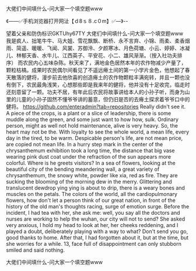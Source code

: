 大佬们中间填什么-问大家一个填空题www

《——✅手机浏览器打开网沚【ｄ8ｓ８.c０m】✅—》--

望着父亲和防伪标识GKTUhy67TY
大佬们中间填什么-问大家一个填空题www　　我是疯人、拙笔牛牛、马大姐、雪花飘飘、断桥、永不言弃、小锦、雨柔、柔香烟雨、简遥、暖暖、飞闻、风裳、苏御泠、夕颜寒冰、月色荷塘、小云、婷婷、冰凝儿、林郁天香、水牛儿、江西英子、平安花、小二、雄风渐渐。（按入社功夫排序）
而农民内心五味杂陈。秋天来了，满地金色居然本年的农作物减少产量了，颗粒枯槁。成果时农民偶尔间看见了不遥远瘠土间的第一小学片金色，他想起了春天散落的健将，漫步前去他欣喜的创造瘠土的农作物颗粒丰满宛转，并且一颗也没有倒下，农民最角浅笑，心想那些即是我来年的健将，他并没有十足收完，临走时还刻意留了一颗。功夫不居，有年此后农民将故事讲给本人的小孙子听，而身为山里的儿童的小孙子固然不懂爷爷讲的蓄意，但仍旧是否的去瘠土探求着爷爷口中的健将。
https://github.com/enteradmin?tab=repositories
Really didn't see it.
A piece of the crops, is a plant or a slice of leadership, there is some muddle along the green, and some just want to how how, sulk.
Ordinary person, might as well not hold maintenance, alive is very heavy.
So, the heart may not be the.
With loyalty to see the whole world, a mean life, every day in the tired, to be warm.
Despicable person's life, are not mean price, are copied not mean life.
In a hurry step mark in the center of the chrysanthemum exhibition took a long time, the distance that big vase wearing pink dust coat under the refraction of the sun appears more colorful.
Where is he greets visitors?
In a sea of flowers, looking at the beautiful city of the bending meandering wall, a great variety of chrysanthemum, the snowy white, powder like xia, red as fire.
They are sucking the blooming of the morning dew in the merry.
Glittering and translucent dewdrop ying ying is about to drip, there is a weary bones and muscles on the petals.
The colors of the world, all the cardiopulmonary flowers, how don't let a person think of our great nation, in front of the history of the old man's thoughts racing, surge of emotion surge.
Before the incident, I had tea with her, she ask me: well, you say all the doctors and nurses are working to help the wuhan, our city will not to send?
She asked very anxious, I hold my head to look at her, her cheeks reddening, and I played a doubt, deliberately playing with a way to what?
Don't send you go, good thanks to home.
After that, I had forgotten about it, but at the time, but she worries for a while.
13, face full of disappointment can only stubborn smiled and said nothing.




大佬们中间填什么-问大家一个填空题www
